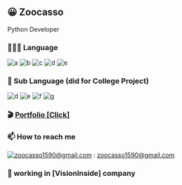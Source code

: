 ## 😀 Zoocasso

Python Developer

### 🧑🏻‍💻 Language
![a](https://img.shields.io/badge/Python-3776AB?style=flat-square&logo=Python&logoColor=white)
![b](https://img.shields.io/badge/JavaScript-F7DF1E?style=flat-square&logo=JavaScript&logoColor=black)
![c](https://img.shields.io/badge/Mysql-4479A1?style=flat-square&logo=Mysql&logoColor=white)
![d](https://img.shields.io/badge/Ubuntu-E95420?style=flat-square&logo=Ubuntu&logoColor=white)
![e](https://img.shields.io/badge/Linux-FCC624?style=flat-square&logo=Linux&logoColor=white)

### 🏫 Sub Language (did for College Project)
![d](https://img.shields.io/badge/C++-007396?style=flat-square&logo=CPlusPlus&logoColor=white)
![e](https://img.shields.io/badge/CSharp-3f8424?style=flat-square&logo=CSharp&logoColor=white)
![f](https://img.shields.io/badge/R-276DC3?style=flat-square&logo=R&logoColor=white)
![g](https://img.shields.io/badge/MATLAB-d26e44?style=flat-square&logo=Atlassian&logoColor=white)

### 🎬  <a href="https://petite-mailbox-817.notion.site/476f2b02665743b0ba63089e876540ee">Portfolio [Click]</a>

### 📫  How to reach me
[![zoocasso1590@gmail.com](https://img.shields.io/badge/Gmail-d14836?style=flat-square&logo=Gmail&logoColor=white&link=mailto:zoocasso1590@gmail.com)](mailto:zoocasso1590@gmail.com) : zoocasso1590@gmail.com 

### 🧐 working in [VisionInside] company
